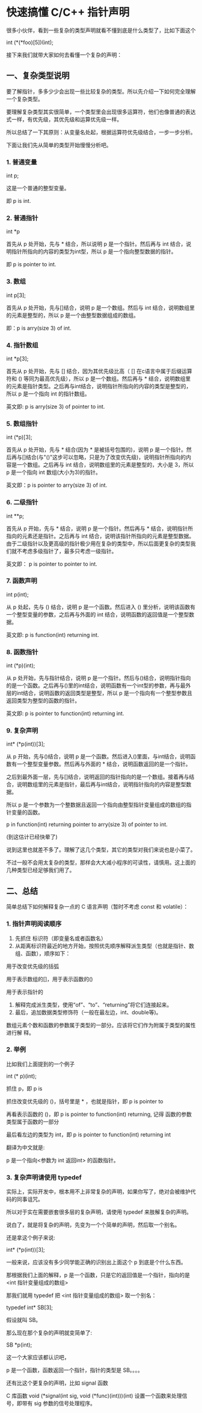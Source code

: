 # 快速搞懂 C/C++ 指针声明

很多小伙伴，看到一些复杂的类型声明就看不懂到底是什么类型了，比如下面这个

int (*(*foo)[5])(int);

接下来我们就带大家如何去看懂一个复杂的声明：

## 一、复杂类型说明

要了解指针，多多少少会出现一些比较复杂的类型。所以先介绍一下如何完全理解一个复杂类型。

要理解复杂类型其实很简单，一个类型里会出现很多运算符，他们也像普通的表达式一样，有优先级，其优先级和运算优先级一样。

所以总结了一下其原则：从变量名处起，根据运算符优先级结合，一步一步分析。

下面让我们先从简单的类型开始慢慢分析吧。

### 1. 普通变量

int p;

这是一个普通的整型变量。

即 p is int.

### 2. 普通指针

int *p

首先从 p 处开始，先与 * 结合，所以说明 p 是一个指针。然后再与 int 结合，说明指针所指向的内容的类型为int型，所以 p 是一个指向整型数据的指针。

即 p is pointer to int.

### 3. 数组

int p[3];

首先从 p 处开始，先与[]结合，说明 p 是一个数组。然后与 int 结合，说明数组里的元素是整型的，所以 p 是一个由整型数据组成的数组。

即：p is arry(size 3) of int.

### 4. 指针数组

int *p[3];

首先从 p 处开始，先与 [] 结合，因为其优先级比高（ [] 在c语言中属于后缀运算符和 () 等同为最高优先级），所以 p 是一个数组。然后再与 * 结合，说明数组里的元素是指针类型。之后再与int结合，说明指针所指向的内容的类型是整型的，所以 p 是一个指向 int 的指针数组。

英文即: p is arry(size 3) of pointer to int.

### 5. 数组指针

int (*p)[3];

首先从 p 处开始，先与 * 结合(因为 * 是被括号包围的)，说明 p 是一个指针。然后再与[]结合(与"()"这步可以忽略，只是为了改变优先级)，说明指针所指向的内容是一个数组。之后再与 int 结合，说明数组里的元素是整型的，大小是 3，所以 p 是一个指向 int 数组(大小为3)的指针。

英文即：p is pointer to arry(size 3) of int.

### 6. 二级指针

int **p;

首先从 p 开始，先与 * 结合，说明 p 是一个指针。然后再与 * 结合，说明指针所指向的元素还是指针。之后再与 int 结合，说明该指针所指向的元素是整型数据。由于二级指针以及更高级的指针极少用在复杂的类型中，所以后面更复杂的类型我们就不考虑多级指针了，最多只考虑一级指针。

英文即： p is pointer to pointer to int.

### 7. 函数声明

int p(int);

从 p 处起，先与 () 结合，说明 p 是一个函数。然后进入 () 里分析，说明该函数有一个整型变量的参数，之后再与外面的 int 结合，说明函数的返回值是一个整型数据。

英文即: p is function(int) returning int.

### 8. 函数指针

int (*p)(int);

从 p 处开始，先与指针结合，说明 p 是一个指针。然后与()结合，说明指针指向的是一个函数。之后再与()里的int结合，说明函数有一个int型的参数，再与最外层的int结合，说明函数的返回类型是整型，所以 p 是一个指向有一个整型参数且返回类型为整型的函数的指针。

英文即: p is pointer to function(int) returning int.

### 9. 复杂声明

int* (*p(int))[3];

从 p 开始，先与()结合，说明 p 是一个函数。然后进入()里面，与int结合，说明函数有一个整型变量参数。然后再与外面的 * 结合，说明函数返回的是一个指针。

之后到最外面一层，先与[]结合，说明返回的指针指向的是一个数组。接着再与结合，说明数组里的元素是指针，最后再与int结合，说明指针指向的内容是整型数据。

所以 p 是一个参数为一个整数据且返回一个指向由整型指针变量组成的数组的指针变量的函数。

p in function(int) returning pointer to arry(size 3) of pointer to int.

(到这估计已经快晕了)

说到这里也就差不多了。理解了这几个类型，其它的类型对我们来说也是小菜了。

不过一般不会用太复杂的类型，那样会大大减小程序的可读性，请慎用。这上面的几种类型已经足够我们用了。

## 二、总结

简单总结下如何解释复杂一点的 C 语言声明（暂时不考虑 const 和 volatile）：

### 1. 指针声明阅读顺序

1. 先抓住 标识符（即变量名或者函数名）
2. 从距离标识符最近的地方开始，按照优先顺序解释派生类型（也就是指针、数组、函数），顺序如下：

用于改变优先级的括弧

用于表示数组的[]，用于表示函数的()

用于表示指针的

1. 解释完成派生类型，使用“of”、“to”、“returning”将它们连接起来。
2. 最后，追加数据类型修饰符（一般在最左边，int、double等)。

数组元素个数和函数的参数属于类型的一部分。应该将它们作为附属于类型的属性进行解 释。

### 2. 举例

比如我们上面提到的一个例子

int (* p)(int);

抓住 p，即 p is

抓住改变优先级的 ()，括号里是 * ，也就是指针，即 p is pointer to

再看表示函数的 ()，即 p is pointer to function(int) returning, 记得 函数的参数类型属于函数的一部分

最后看左边的类型为 int，即 p is pointer to function(int) returning int

翻译为中文就是:

p 是一个指向\<参数为 int 返回int\> 的函数指针。

### 3. 复杂声明请使用 typedef

实际上，实际开发中，根本用不上非常复杂的声明，如果你写了，绝对会被维护代码的同事诅咒。

所以对于实在需要嵌套很多层的复杂声明，请使用 typedef 来肢解复杂的声明。

说白了，就是将复杂的声明，先变为一个个简单的声明，然后取一个别名。

还是拿这个例子来说:

int* (*p(int))[3];

一般来说，应该没有多少同学能正确的识别出上面这个 p 到底是个什么东西。

那根据我们上面的解释，p 是一个函数，只是它的返回值是一个指针，指向的是 \<int 指针变量组成的数组\>

那我们就用 typedef 把 \<int 指针变量组成的数组\> 取一个别名：

typedef int* SB[3];

假设就叫 SB。

那么现在那个复杂的声明就变简单了:

SB *p(int);

这一个大家应该都认识吧，

p 是一个函数，函数返回一个指针，指针的类型是 SB。。。。

还有比这个更复杂的声明，比如 signal 函数

C 库函数 void (*signal(int sig, void (*func)(int)))(int) 设置一个函数来处理信号，即带有 sig 参数的信号处理程序。
